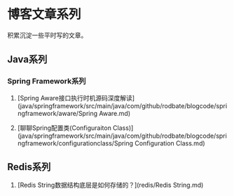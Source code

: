 # 博客文章系列

积累沉淀一些平时写的文章。



## Java系列



### Spring Framework系列

1. [Spring Aware接口执行时机源码深度解读](java/springframework/src/main/java/com/github/rodbate/blogcode/springframework/aware/Spring Aware.md)

2. [聊聊Spring配置类(Configuraiton Class)](java/springframework/src/main/java/com/github/rodbate/blogcode/springframework/configurationclass/Spring Configuration Class.md)





## Redis系列

1. [Redis String数据结构底层是如何存储的？](redis/Redis String.md)

